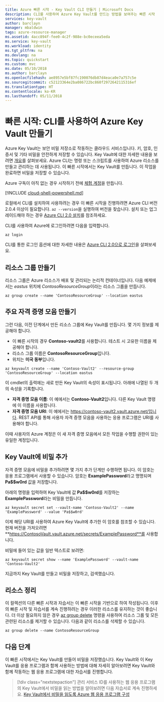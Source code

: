 ```yaml
---
title: Azure 빠른 시작 - Key Vault CLI 만들기 | Microsoft Docs
description: CLI를 사용하여 Azure Key Vault를 만드는 방법을 보여주는 빠른 시작
services: key-vault
author: barclayn
manager: mbaldwin
tags: azure-resource-manager
ms.assetid: 4acc894f-fee0-4c2f-988e-bc0eceea5eda
ms.service: key-vault
ms.workload: identity
ms.tgt_pltfrm: na
ms.devlang: na
ms.topic: quickstart
ms.custom: mvc
ms.date: 05/10/2018
ms.author: barclayn
ms.openlocfilehash: ae8957e5bf87fc190076db87d4eaca0e7a757c5e
ms.sourcegitcommit: c52123364e2ba086722bc860f2972642115316ef
ms.translationtype: HT
ms.contentlocale: ko-KR
ms.lasthandoff: 05/11/2018
---
```

# <a name="quickstart-create-an-azure-key-vault-using-the-cli"></a>빠른 시작: CLI를 사용하여 Azure Key Vault 만들기

Azure Key Vault는 보안 비밀 저장소로 작동하는 클라우드 서비스입니다. 키, 암호, 인증서 및 기타 비밀을 안전하게 저장할 수 있습니다. Key Vault에 대한 자세한 내용을 보려면 [개요](key-vault-overview.md)를 살펴보세요. Azure CLI는 명령 또는 스크립트를 사용하여 Azure 리소스를 만들고 관리하는 데 사용됩니다. 이 빠른 시작에서는 Key Vault를 만듭니다. 이 작업을 완료하면 비밀을 저장할 수 있습니다.

Azure 구독이 아직 없는 경우 시작하기 전에 [체험 계정](https://azure.microsoft.com/free/?WT.mc_id=A261C142F)을 만듭니다.

[!INCLUDE [cloud-shell-powershell.md](../../includes/cloud-shell-try-it.md)]

로컬에서 CLI를 설치하여 사용하려는 경우 이 빠른 시작을 진행하려면 Azure CLI 버전 2.0.4 이상이 필요합니다. `az --version`을 실행하여 버전을 찾습니다. 설치 또는 업그레이드해야 하는 경우 [Azure CLI 2.0 설치]( /cli/azure/install-azure-cli)를 참조하세요.

CLI를 사용하여 Azure에 로그인하려면 다음을 입력합니다.

```azurecli
az login
```

CLI를 통한 로그인 옵션에 대한 자세한 내용은 [Azure CLI 2.0으로 로그인](https://docs.microsoft.com/cli/azure/authenticate-azure-cli?view=azure-cli-latest)을 살펴보세요.

## <a name="create-a-resource-group"></a>리소스 그룹 만들기

리소스 그룹은 Azure 리소스가 배포 및 관리되는 논리적 컨테이너입니다. 다음 예제에서는 *eastus* 위치에 *ContosoResourceGroup*이라는 리소스 그룹을 만듭니다.

```azurecli
az group create --name 'ContosoResourceGroup' --location eastus
```

## <a name="create-a-key-vault"></a>주요 자격 증명 모음 만들기

그런 다음, 이전 단계에서 만든 리소스 그룹에 Key Vault를 만듭니다. 몇 가지 정보를 제공해야 합니다.

- 이 빠른 시작의 경우 **Contoso-vault2**를 사용합니다. 테스트 시 고유한 이름을 제공해야 합니다.
- 리소스 그룹 이름은 **ContosoResourceGroup**입니다.
- 위치는 **미국 동부**입니다.

```azurecli
az keyvault create --name 'Contoso-Vault2' --resource-group 'ContosoResourceGroup' --location eastus
```

이 cmdlet의 출력에는 새로 만든 Key Vault의 속성이 표시됩니다. 아래에 나열된 두 개의 속성을 기록합니다.

- **자격 증명 모음 이름**: 이 예에서는 **Contoso-Vault2**입니다. 다른 Key Vault 명령에 이 이름을 사용합니다.
- **자격 증명 모음 URI**: 이 예에서는 https://contoso-vault2.vault.azure.net/입니다. REST API를 통해 사용자 자격 증명 모음을 사용하는 응용 프로그램은 URI를 사용해야 합니다.

이때 사용자의 Azure 계정은 이 새 자격 증명 모음에서 모든 작업을 수행할 권한이 있는 유일한 계정입니다.

## <a name="add-a-secret-to-key-vault"></a>Key Vault에 비밀 추가

자격 증명 모음에 비밀을 추가하려면 몇 가지 추가 단계만 수행하면 됩니다. 이 암호는 응용 프로그램에서 사용할 수 있습니다. 암호는 **ExamplePassword**라고 명명되며 **Pa$$w0rd** 값을 저장합니다.

아래의 명령을 입력하여 Key Vault에 값 **Pa$$w0rd**를 저장하는 **ExamplePassword**라는 비밀을 만듭니다.

```azurecli
az keyvault secret set --vault-name 'Contoso-Vault2' --name 'ExamplePassword' --value 'Pa$$w0rd'
```

이제 해당 URI를 사용하여 Azure Key Vault에 추가한 이 암호를 참조할 수 있습니다. 현재 버전을 가져오려면 **https://ContosoVault.vault.azure.net/secrets/ExamplePassword**를 사용합니다. 

비밀에 들어 있는 값을 일반 텍스트로 보려면:

```azurecli
az keyvault secret show --name 'ExamplePassword' --vault-name 'Contoso-Vault2'
```

지금까지 Key Vault를 만들고 비밀을 저장하고, 검색했습니다.

## <a name="clean-up-resources"></a>리소스 정리

이 컬렉션의 다른 빠른 시작과 자습서는 이 빠른 시작을 기반으로 하여 작성됩니다. 이후의 빠른 시작 및 자습서를 계속 진행하려는 경우 이러한 리소스를 유지하는 것이 좋습니다.
더 이상 필요하지 않은 경우 [az group delete](/cli/azure/group#delete) 명령을 사용하여 리소스 그룹 및 모든 관련된 리소스를 제거할 수 있습니다. 다음과 같이 리소스를 삭제할 수 있습니다.

```azurecli
az group delete --name ContosoResourceGroup
```

## <a name="next-steps"></a>다음 단계

이 빠른 시작에서는 Key Vault를 만들어 비밀을 저장했습니다. Key Vault와 이 Key Vault를 응용 프로그램과 함께 사용하는 방법에 대해 자세히 알아보려면 Key Vault와 함께 작동하는 웹 응용 프로그램에 대한 자습서를 진행합니다.

> [!div class="nextstepaction"]
> 관리 서비스 ID를 사용하는 웹 응용 프로그램의 Key Vault에서 비밀을 읽는 방법을 알아보려면 다음 자습서로 계속 진행하세요. [Key Vault에서 비밀을 읽도록 Azure 웹 응용 프로그램 구성](tutorial-web-application-keyvault.md)
